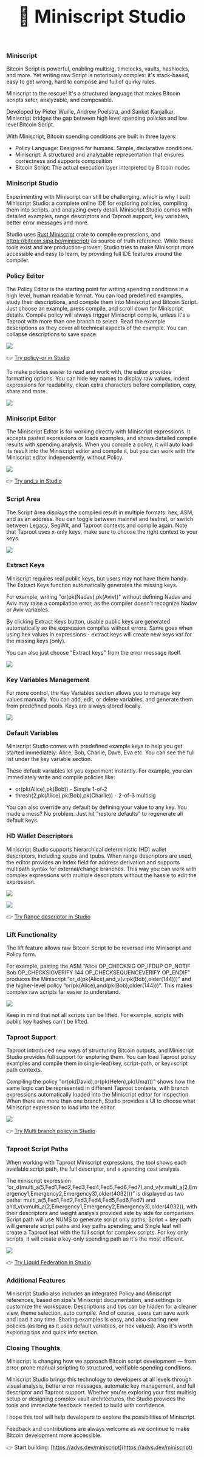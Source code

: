 <h1 style="text-align: center; font-size: 3rem; margin: 3rem 0 4rem 0;">🔨 Miniscript Studio</h1>

### Miniscript

Bitcoin Script is powerful, enabling multisig, timelocks, vaults, hashlocks, and more. Yet writing raw Script is notoriously complex: it's stack-based, easy to get wrong, hard to compose and full of quirky rules.

Miniscript to the rescue!
It's a structured language that makes Bitcoin scripts safer, analyzable, and composable.

Developed by Pieter Wuille, Andrew Poelstra, and Sanket Kanjalkar, Miniscript bridges the gap between high level spending policies and low level Bitcoin Script.

With Miniscript, Bitcoin spending conditions are built in three layers:

* Policy Language: Designed for humans. Simple, declarative conditions.
* Miniscript: A structured and analyzable representation that ensures correctness and supports composition
* Bitcoin Script: The actual execution layer interpreted by Bitcoin nodes

### Miniscript Studio

Experimenting with Miniscript can still be challenging, which is why I built Miniscript Studio: a complete online IDE for exploring policies, compiling them into scripts, and analyzing every detail. Miniscript Studio comes with detailed examples, range descriptors and Taproot support, key variables, better error messages and more.

Studio uses [Rust Miniscript](https://github.com/rust-bitcoin/rust-miniscript) crate to compile expressions, and https://bitcoin.sipa.be/miniscript/ as source of truth reference. While these tools exist and are production-proven, Studio tries to make Miniscript more accessible and easy to learn, by providing full IDE features around the compiler.

### Policy Editor

The Policy Editor is the starting point for writing spending conditions in a high level, human readable format. You can load predefined examples, study their descriptions, and compile them into Miniscript and Bitcoin Script. Just choose an example, press compile, and scroll down for Miniscript details. Compile policy will always trigger Miniscript compile, unless it's a Taproot with more than one branch to select.
Read the example descriptions as they cover all technical aspects of the example. You can collapse descriptions to save space.

![](/blog/posts/miniscript-studio-intro-assets/policy.png)

👉 [Try policy-or in Studio](https://adys.dev/miniscript#example=policy-or)

To make policies easier to read and work with, the editor provides formatting options. You can hide key names to display raw values, indent expressions for readability, clean extra characters before compilation, copy, share and more.

![](/blog/posts/miniscript-studio-intro-assets/keynames.gif)

### Miniscript Editor

The Miniscript Editor is for working directly with Miniscript expressions. It accepts pasted expressions or loads examples, and shows detailed compile results with spending analysis. When you compile a policy, it will auto load its result into the Miniscript editor and compile it, but you can work with the Miniscript editor independently, without Policy.

![](/blog/posts/miniscript-studio-intro-assets/miniscript.png)

👉 [Try and_v in Studio](https://adys.dev/miniscript#miniscript=and_v(v%3Apk(Alice)%2Colder(144)))

### Script Area

The Script Area displays the compiled result in multiple formats: hex, ASM, and as an address. You can toggle between mainnet and testnet, or switch between Legacy, SegWit, and Taproot contexts and compile again. Note that Taproot uses x-only keys, make sure to choose the right context to your keys.

![](/blog/posts/miniscript-studio-intro-assets/script.png)

### Extract Keys

Miniscript requires real public keys, but users may not have them handy. The Extract Keys function automatically generates the missing keys.

For example, writing "or(pk(Nadav),pk(Aviv))" without defining Nadav and Aviv may raise a compilation error, as the compiler doesn't recognize Nadav or Aviv variables.

By clicking Extract Keys button, usable public keys are generated automatically so the expression compiles without errors. Same goes when using hex values in expressions - extract keys will create new keys var for the missing keys (only).

You can also just choose "Extract keys" from the error message itself.

![](/blog/posts/miniscript-studio-intro-assets/keyextract.gif)

### Key Variables Management

For more control, the Key Variables section allows you to manage key values manually. You can add, edit, or delete variables, and generate them from predefined pools. Keys are always stored locally.

![](/blog/posts/miniscript-studio-intro-assets/keyvars.png)

### Default Variables

Miniscript Studio comes with predefined example keys to help you get started immediately: Alice, Bob, Charlie, Dave, Eva etc. You can see the full list under the key variable section.

These default variables let you experiment instantly. For example, you can immediately write and compile policies like:

- or(pk(Alice),pk(Bob)) - Simple 1-of-2
- thresh(2,pk(Alice),pk(Bob),pk(Charlie)) - 2-of-3 multisig

You can also override any default by defining your value to any key. You made a mess? No problem. Just hit "restore defaults" to regenerate all default keys.

### HD Wallet Descriptors

Miniscript Studio supports hierarchical deterministic (HD) wallet descriptors, including xpubs and tpubs. When range descriptors are used, the editor provides an index field for address derivation and supports multipath syntax for external/change branches. This way you can work with complex expressions with multiple descriptors without the hassle to edit the expression.

![](/blog/posts/miniscript-studio-intro-assets/desc.png)

![](/blog/posts/miniscript-studio-intro-assets/index.gif)

👉 [Try Range descriptor in Studio](https://adys.dev/miniscript#example=miniscript-range_descriptor)

### Lift Functionality

The lift feature allows raw Bitcoin Script to be reversed into Miniscript and Policy form.

For example, pasting the ASM “Alice OP_CHECKSIG OP_IFDUP OP_NOTIF Bob OP_CHECKSIGVERIFY 144 OP_CHECKSEQUENCEVERIFY OP_ENDIF” produces the Miniscript “or_d(pk(Alice),and_v(v:pk(Bob),older(144)))” and the higher-level policy “or(pk(Alice),and(pk(Bob),older(144)))”. This makes complex raw scripts far easier to understand.

![](/blog/posts/miniscript-studio-intro-assets/lift.gif)

Keep in mind that not all scripts can be lifted.
For example, scripts with public key hashes can't be lifted.

### Taproot Support

Taproot introduced new ways of structuring Bitcoin outputs, and Miniscript Studio provides full support for exploring them. You can load Taproot policy examples and compile them in single-leaf/key, script-path, or key+script path contexts.

Compiling the policy "or(pk(David),or(pk(Helen),pk(Uma)))" shows how the same logic can be represented in different Taproot contexts, with branch expressions automatically loaded into the Miniscript editor for inspection. When there are more than one branch, Studio provides a UI to choose what Miniscript expression to load into the editor.

![](/blog/posts/miniscript-studio-intro-assets/poltap.png)

👉 [Try Multi branch policy in Studio](https://adys.dev/miniscript#example=policy-multi_branch)

### Taproot Script Paths

When working with Taproot Miniscript expressions, the tool shows each available script path, the full descriptor, and a spending cost analysis.

The miniscript expression “or_d(multi_a(5,Fed1,Fed2,Fed3,Fed4,Fed5,Fed6,Fed7),and_v(v:multi_a(2,Emergency1,Emergency2,Emergency3),older(4032)))” is displayed as two paths: multi_a(5,Fed1,Fed2,Fed3,Fed4,Fed5,Fed6,Fed7) and and_v(v:multi_a(2,Emergency1,Emergency2,Emergency3),older(4032)), with their descriptors and weight analysis provided side by side for comparison.
Script path will use NUMS to generate script only paths; Script + key path will generate script paths and key paths spending; and Single leaf will create a Taproot leaf with the full script for complex scripts. For key only scripts, it will create a key-only spending path as it's the most efficient.

![](/blog/posts/miniscript-studio-intro-assets/minitap.png)

👉 [Try Liquid Federation in Studio](https://adys.dev/miniscript#example=miniscript-liquid_federation)

### Additional Features

Miniscript Studio also includes an integrated Policy and Miniscript references, based on sipa's Miniscript documentation, and settings to customize the workspace. Descriptions and tips can be hidden for a cleaner view, theme selection, auto compile. And of course, users can save work and load it any time. Sharing examples is easy, and also sharing new policies (as long as it uses default variables, or hex values). Also it's worth exploring tips and quick info section.

### Closing Thoughts

Miniscript is changing how we approach Bitcoin script development — from error-prone manual scripting to structured, verifiable
spending conditions.

Miniscript Studio brings this technology to developers at all levels through visual analysis, better error messages, automatic key management, and full descriptor and Taproot support. Whether you're exploring your first multisig setup or designing complex vault architectures, the Studio provides the tools and immediate feedback needed to build with confidence.

I hope this tool will help developers to explore the possibilities of Miniscript.
 
Feedback and contributions are always welcome as we continue to make Bitcoin development more accessible.


👉 Start building: [https://adys.dev/miniscript](https://adys.dev/miniscript)

